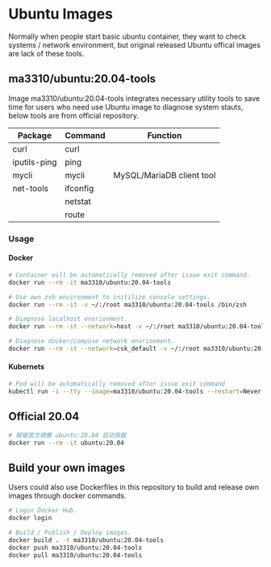 # Ubuntu Images

Normally when people start basic ubuntu container, they want to check systems / network environment, but original released Ubuntu offical images are lack of these tools.

## ma3310/ubuntu:20.04-tools

Image ma3310/ubuntu:20.04-tools integrates necessary utility tools to save time for users who need use Ubuntu image to diagnose system stauts, below tools are from official repository.

| Package       | Command  | Function                  |
|---------------|----------|---------------------------|
| curl          | curl     |                           |
| iputils-ping  | ping     |                           |
| mycli         | mycli    | MySQL/MariaDB client tool |
| net-tools     | ifconfig |                           |
|               | netstat  |                           |
|               | route    |                           |

### Usage

#### Docker

``` bash
# Container will be automatically removed after issue exit command.
docker run --rm -it ma3310/ubuntu:20.04-tools

# Use own zsh environment to initilize console settings.
docker run --rm -it -v ~/:/root ma3310/ubuntu:20.04-tools /bin/zsh

# Diagnose localhost envrionment.
docker run --rm -it --network=host -v ~/:/root ma3310/ubuntu:20.04-tools /bin/zsh

# Diagnose docker/compose network envrionment.
docker run --rm -it --network=csk_default -v ~/:/root ma3310/ubuntu:20.04-tools /bin/zsh
```

#### Kubernets
```bash
# Pod will be automatically removed after issue exit command
kubectl run -i --tty --image=ma3310/ubuntu:20.04-tools --restart=Never --rm=true ubuntu-20.04-tools
```

## Official 20.04
``` bash
# 根据官方镜像 ubuntu:20.04 启动容器
docker run --rm -it ubuntu:20.04
```


## Build your own images

Users could also use Dockerfiles in this repository to build and release own images through docker commands.

``` bash
# Login Docker Hub.
docker login

# Build / Publish / Deploy images.
docker build . -t ma3310/ubuntu:20.04-tools
docker push ma3310/ubuntu:20.04-tools
docker pull ma3310/ubuntu:20.04-tools
```